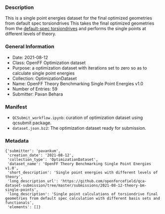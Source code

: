### Description

This is a single point energies dataset for the final optimized geometries from default spec torsiondrives
This takes the final optimized geometries from the [default-spec torsiondrives](https://github.com/openforcefield/qca-dataset-submission/tree/master/submissions/2020-12-18-OpenFF-Theory-Benchmarking-Set-v1.0) and performs the single points at different levels of theory.



### General Information 

- Date: 2021-08-12
- Class: OpenFF Optimization dataset
- Purpose: a optimization dataset with iterations set to zero so as to calculate single point energies
- Collection: OptimizationDataset
- Name: OpenFF Theory Benchmarking Single Point Energies v1.0
- Number of Entries: 59
- Submitter: Pavan Behara
 

### Manifest

- `QCSubmit_workflow.ipynb`: curation of optimization dataset using qcsubmit package.
- `dataset.json.bz2`: The optimization dataset ready for submission.


### Metadata

```
{'submitter': 'pavankum',
 'creation_date': '2021-08-12',
 'collection_type': 'OptimizationDataset',
 'dataset_name': 'OpenFF Theory Benchmarking Single Point Energies v1.0',
 'short_description': 'Single point energies with different levels of theory',
 'long_description_url': 'https://github.com/openforcefield/qca-dataset-submission/tree/master/submissions/2021-08-12-theory-bm-single-points',
 'long_description': 'Single point calculations of torsiondrive final geometries from default spec calculation with different basis sets and functionals',
 'elements': []}
```
